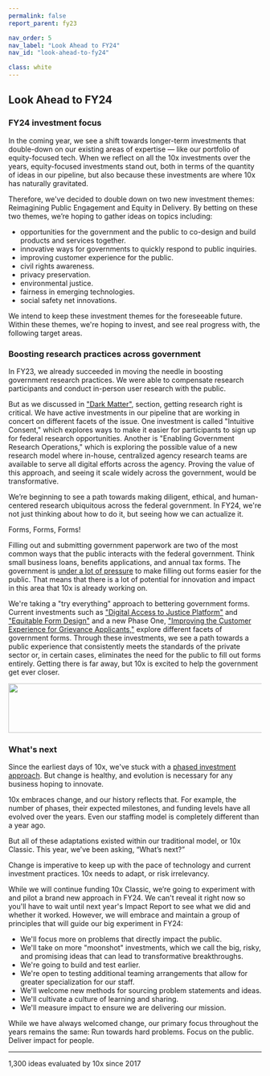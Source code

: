 ```yaml
---
permalink: false
report_parent: fy23

nav_order: 5
nav_label: "Look Ahead to FY24"
nav_id: "look-ahead-to-fy24"

class: white
---
```

## Look Ahead to FY24

### FY24 investment focus

In the coming year, we see a shift towards longer-term investments that double-down on our existing areas of expertise — like our portfolio of equity-focused tech. When we reflect on all the 10x investments over the years, equity-focused investments stand out, both in terms of the quantity of ideas in our pipeline, but also because these investments are where 10x has naturally gravitated. 

Therefore, we've decided to double down on two new investment themes: <span class="text-italic">Reimagining Public Engagement</span> and <span class="text-italic">Equity in Delivery</span>. By betting on these two themes, we’re hoping to gather ideas on topics including:

- opportunities for the government and the public to co-design and build products and services together.
- innovative ways for governments to quickly respond to public inquiries.
- improving customer experience for the public.
- civil rights awareness.
- privacy preservation.
- environmental justice.
- fairness in emerging technologies. 
- social safety net innovations.

We intend to keep these investment themes for the foreseeable future. Within these themes, we're hoping to invest, and see real progress with, the following target areas.

### Boosting research practices across government

In FY23, we already succeeded in moving the needle in boosting government research practices. We were able to compensate research participants and conduct in-person user research with the public.

But as we discussed in <a href="#10x-dark-matter">"Dark Matter",</a> section, getting research right is critical. We have active investments in our pipeline that are working in concert on different facets of the issue. One investment is called "Intuitive Consent," which explores ways to make it easier for participants to sign up for federal research opportunities. Another is "Enabling Government Research Operations," which is exploring the possible value of a new research model where in-house, centralized agency research teams are available to serve all digital efforts across the agency. Proving the value of this approach, and seeing it scale widely across the government, would be transformative.

We’re beginning to see a path towards making diligent, ethical, and human-centered research ubiquitous across the federal government. In FY24, we're not just thinking about how to do it, but seeing how we can actualize it.

<p class="text-bold">Forms, Forms, Forms!</p>

Filling out and submitting government paperwork are two of the most common ways that the public  interacts with the federal government. Think small business loans, benefits applications, and annual tax forms. The government is <a class="usa-text usa-text--external" rel="noreferrer" href="https://www.congress.gov/bill/115th-congress/house-bill/5759/text">under a lot of pressure</a> to make filling out forms easier for the public. That means that there is a lot of potential for innovation and impact in this area that 10x is already working on. 

We're taking a "try everything" approach to bettering government forms. Current investments such as <a href="#the-idea-1">"Digital Access to Justice Platform"</a> and <a class="usa-link usa-link-external" rel="noreferrer" href="https://github.com/orgs/GSA-TTS/projects/38/views/1?pane=issue&itemId=57764058">"Equitable Form Design"</a> and a new Phase One, <a class="usa-link" href="{{ '/news/2024-selected-investments/' | url }}">"Improving the Customer Experience for Grievance Applicants,"</a> explore different facets of government forms. Through these investments, we see a path towards a public experience that consistently meets the standards of the private sector or, in certain cases, eliminates the need for the public to fill out forms entirely. Getting there is far away, but 10x is excited to help  the government get ever closer.

<div class="section-divider margin-top-10">
    <img alt="" src="{{ '/assets/images/impact-reports/whats-next-arrows.svg' | url }}" width="525" height="98">
</div>

### What's next

Since the earliest days of 10x, we've stuck with a <a class="usa-link" href="{{ '/about/' | url }}">phased investment approach</a>. But change is healthy, and evolution is necessary for any business hoping to innovate.

10x embraces change, and our history reflects that. For example, the number of phases, their expected milestones, and funding levels have all evolved over the years. Even our staffing model is completely different than a year ago.

But all of these adaptations existed within our traditional model, or 10x Classic. This year, we’ve been asking, “What’s next?” 

Change is imperative to keep up with the pace of technology and current investment practices. 10x needs to adapt, or risk irrelevancy.

While we will continue funding 10x Classic, we’re going to experiment with and pilot a brand new approach in FY24. We can't reveal it right now so you'll have to wait until next year's Impact Report to see what we did and whether it worked. However, we will embrace and maintain a group of principles that will guide our big experiment in FY24:

<div class="blue-hilighted-insights">
    <ul>
        <li>We'll focus more on problems that directly impact the public.</li>
        <li>We'll take on more "moonshot" investments, which we call the big, risky, and promising ideas that can lead to transformative breakthroughs.</li>
        <li>We're going to build and test earlier.</li>
        <li>We're open to testing additional teaming arrangements that allow for greater specialization for our staff.</li>
        <li>We'll welcome new methods for sourcing problem statements and ideas.</li>
        <li>We'll cultivate a culture of learning and sharing.</li>
        <li>We'll measure impact to ensure we are delivering our mission.</li>
    </ul>
</div>

While we have always welcomed change, our primary focus throughout the years remains the same: Run towards hard problems. Focus on the public. Deliver impact for people.

 <hr>

 <aside class="overview-text medium-wide" role="note">
    <div class="contentRow">
        <span class="hilighted-text"><span class="text-bold">1,300</span></span> ideas evaluated by 10x since 2017
    </div> 
</aside>
